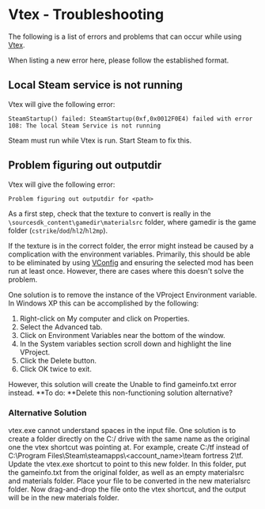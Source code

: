 # Vtex - Troubleshooting

The following is a list of errors and problems that can occur while using [Vtex](./).

When listing a new error here, please follow the established format.

## Local Steam service is not running

Vtex will give the following error:

```
SteamStartup() failed: SteamStartup(0xf,0x0012F0E4) failed with error 108: The local Steam Service is not running
```

Steam must run while Vtex is run. Start Steam to fix this.

## Problem figuring out outputdir

Vtex will give the following error:

```
Problem figuring out outputdir for <path>
```

As a first step, check that the texture to convert is really in the `\sourcesdk_content\gamedir\materialsrc` folder, where gamedir is the game folder (`cstrike`/`dod`/`hl2`/`hl2mp`).

If the texture is in the correct folder, the error might instead be caused by a complication with the environment variables. Primarily, this should be able to be eliminated by using [VConfig](../../game-directory.md) and ensuring the selected mod has been run at least once. However, there are cases where this doesn't solve the problem.

One solution is to remove the instance of the VProject Environment variable. In Windows XP this can be accomplished by the following:

1. Right-click on My computer and click on Properties.
2. Select the Advanced tab.
3. Click on Environment Variables near the bottom of the window.
4. In the System variables section scroll down and highlight the line VProject.
5. Click the Delete button.
6. Click OK twice to exit.

However, this solution will create the Unable to find gameinfo.txt error instead. **To do: **Delete this non-functioning solution alternative?

### **Alternative Solution**

vtex.exe cannot understand spaces in the input file. One solution is to create a folder directly on the C:/ drive with the same name as the original one the vtex shortcut was pointing at. For example, create C:/tf instead of C:\Program Files\Steam\steamapps\\\<account\_name>\team fortress 2\tf. Update the vtex.exe shortcut to point to this new folder. In this folder, put the gameinfo.txt from the original folder, as well as an empty materialsrc and materials folder. Place your file to be converted in the new materialsrc folder. Now drag-and-drop the file onto the vtex shortcut, and the output will be in the new materials folder.
